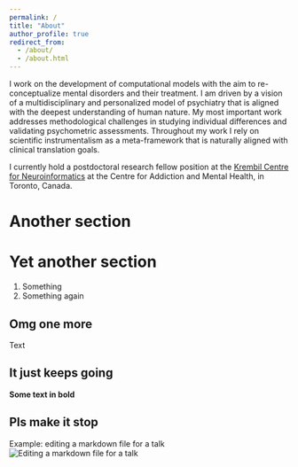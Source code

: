 ```yaml
---
permalink: /
title: "About"
author_profile: true
redirect_from: 
  - /about/
  - /about.html
---
```


I work on the development of computational models with the aim to re-conceptualize mental disorders and their treatment. I am driven by a vision of a multidisciplinary and personalized model of psychiatry that is aligned with the deepest understanding of human nature. My most important work addresses methodological challenges in studying individual differences and validating psychometric assessments. Throughout my work I rely on scientific instrumentalism as a meta-framework that is naturally aligned with clinical translation goals. 

I currently hold a postdoctoral research fellow position at the [Krembil Centre for Neuroinformatics](https://www.camh.ca/en/science-and-research/institutes-and-centres/krembil-centre-for-neuroinformatics) at the Centre for Addiction and Mental Health, in Toronto, Canada. 

Another section
======

Yet another section
======
1. Something
1. Something again


Omg one more
------
Text 

It just keeps going
------

**Some text in bold**


Pls make it stop
------


Example: editing a markdown file for a talk
![Editing a markdown file for a talk](/images/editing-talk.png)


